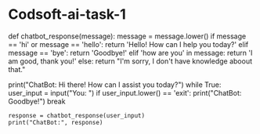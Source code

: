 # Codsoft-ai-task-1
def chatbot_response(message):
    message = message.lower() 
    if message == 'hi' or message == 'hello':
        return 'Hello! How can I help you today?'
    elif message == 'bye':
        return 'Goodbye!'
    elif 'how are you' in message:
        return 'I am good, thank you!'
    else:
        return "I'm sorry, I don't have knowledge aboout that."

print("ChatBot: Hi there! How can I assist you today?")
while True:
    user_input = input("You: ")
    if user_input.lower() == 'exit':
        print("ChatBot: Goodbye!")
        break
    
    response = chatbot_response(user_input)
    print("ChatBot:", response)
